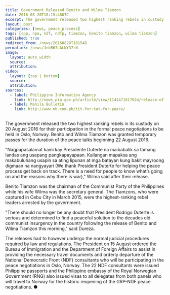 ```yaml
---
title: Government Released Benito and Wilma Tiamzon
date: 2016-08-20T18:15:48UTC
excerpt: The government released two highest ranking rebels in custody on 20 August 2016. Benito and Wilma Tiamzon was granted temporary passes for the duration of the peace talks beginning 22 August 2016.
layout: post
categories: [news, peace_process]
tags: [cpp, npa, ndf, ndfp, tiamzon, benito tiamzon, wilma tiamzon]
published: true
redirect_from: /news/20160820T181548
permalink: /news/JebR67LALNY37rN
image:
  layout: auto_width
  source: 
  attribution: 
video:
  layout: [top | bottom]
  source: 
  attribution: 
sources:
  - label: Philippine Information Agency
    link: http://news.pia.gov.ph/article/view/1141471617024/release-of-tiamzon-couple-proves-prrd-is-sincere
  - label: Manila Bulletin
    link: http://www.mb.com.ph/tit-for-tat-for-peace/
---
```


The government released the two highest ranking rebels in its custody on 20 August 2016 for their participation in the formal peace negotiations to be held in Oslo, Norway.
Benito and Wilma Tiamzon was granted temporary passes for the duration of the peace talks beginning 22 August 2016.

"Nagpapasalamat kami kay Presidente Duterte na maibabalik sa tamang landas ang usapang pangkapayapaan. Kailangan mapaksa ang makabuluhang usapin sa ating lipunan at mga batayan kung bakit mayroong digmaan na nangyayari (We thank President Duterte for helping the peace process get back on track. There is a need for people to know what’s going on and the reasons why there is war)," Wilma said after their release.

Benito Tiamzon was the chairman of the Communist Party of the Philippines while his wife Wilma was the secretary general.
The Tiamzons, who were captured in Cebu City in March 2015, were the highest-ranking rebel leaders arrested by the government.

"There should no longer be any doubt that President Rodrigo Duterte is serious and determined to find a peaceful solution to the decades old communist insurgency in the country following the release of Benito and Wilma Tiamzon this morning," said Dureza.

The releases had to however undergo the normal judicial procedures required by law and regulations.
The President on 15 August ordered the Bureau of Immigration and the Department of Foreign Affairs to assist in providing the necessary travel documents and orderly departure of the National Democratic Front (NDF) consultants who will be participating in the peace negotiations in Oslo, Norway.
The 22 NDF consultants were issued Philippine passports and the Philippine embassy of the Royal Norwegian Government (RNG) also issued visas to all delegates from both panels who will travel to Norway for the historic reopening of the GRP-NDF peace negotiations.
&#x25cf;


